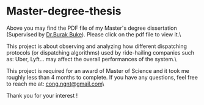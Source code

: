 # Master-degree-thesis
Above you may find the PDF file of my Master's degree dissertation (Supervised by [Dr.Burak Buke](https://www.maths.ed.ac.uk/~bbuke/bio/)). Please click on the pdf file to view it.\

This project is about observing and analyzing how different dispatching protocols (or dispatching algorithms) used by ride-hailing companies such as: Uber, Lyft... may affect the overall performances of the system.\

This project is required for an award of Master of Science and it took me roughly less than 4 months to complete. If you have any questions, feel free to reach me at: cong.ngnt@gmail.com\

Thank you for your interest ! 
